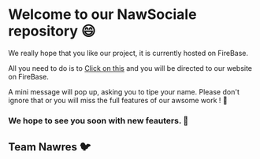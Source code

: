 # Welcome to our NawSociale repository 😄

We really hope that you like our project, it is currently hosted on FireBase.

All you need to do is to [Click on this](https://nawsociale.web.app/) and you will be directed to our website on FireBase.

A mini message will pop up, asking you to tipe your name. Please don't ignore that or you will miss the full features of our awsome work ! 🙏

### We hope to see you soon with new feauters. 💛


## Team Nawres 🐦
